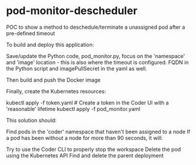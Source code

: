 # pod-monitor-descheduler
POC to show a method to deschedule/terminate a unassigned pod after a pre-defined timeout

To build and deploy this application:

Save/update the Python code, pod_monitor.py, focus on the 'namespace' and 'image' location - this is also where the timeout is configured.
FQDN in the Python script and imagePullSecret in the yaml as well.

Then build and push the Docker image

Finally, create the Kubernetes resources:

kubectl apply -f token.yaml # Create a token in the Coder UI with a 'reasonable' lifetime
kubectl apply -f pod_monitor.yaml

This solution should:

Find pods in the 'coder' namespace that haven't been assigned to a node
If a pod has been without a node for more than 90 seconds, it will:

Try to use the Coder CLI to properly stop the workspace
Delete the pod using the Kubernetes API
Find and delete the parent deployment

